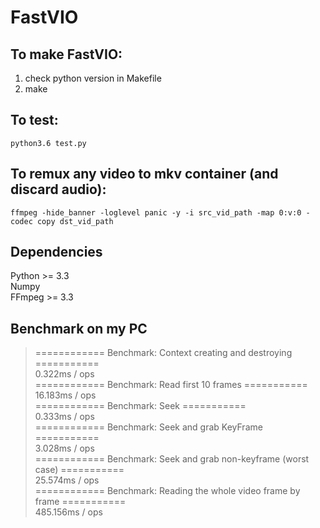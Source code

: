# FastVIO

## To make FastVIO:
1. check python version in Makefile
2. make

## To test:
`python3.6 test.py`

## To remux any video to mkv container (and discard audio):
`ffmpeg -hide_banner -loglevel panic -y -i src_vid_path -map 0:v:0 -codec copy dst_vid_path`

## Dependencies
Python >= 3.3  
Numpy  
FFmpeg >= 3.3  

## Benchmark on my PC
> ============ Benchmark: Context creating and destroying ===========  
> 0.322ms / ops  
> ============ Benchmark: Read first 10 frames ===========  
> 16.183ms / ops  
> ============ Benchmark: Seek ===========  
> 0.333ms / ops  
> ============ Benchmark: Seek and grab KeyFrame ===========  
> 3.028ms / ops  
> ============ Benchmark: Seek and grab non-keyframe (worst case) ===========  
> 25.574ms  / ops  
> ============ Benchmark: Reading the whole video frame by frame ===========  
> 485.156ms / ops  
